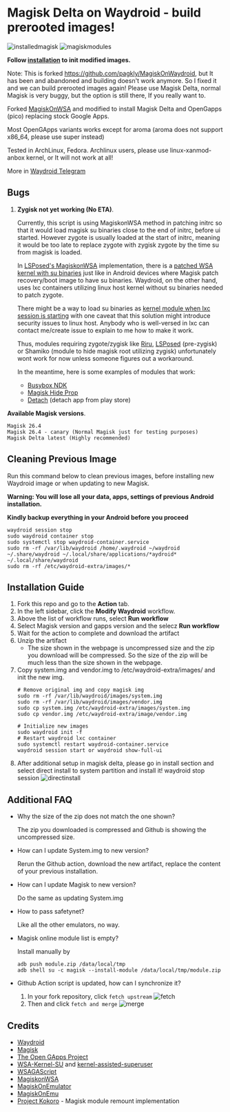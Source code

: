 # Magisk Delta on Waydroid - build prerooted images!

![installedmagisk](https://storage.googleapis.com/bucket65464/installedmagisk.png)
![magiskmodules](https://storage.googleapis.com/bucket65464/magiskmodules.png)

**Follow [installation](#installation-guide) to init modified images.**

Note: This is forked https://github.com/pagkly/MagiskOnWaydroid, but It has been and abandoned and building doesn't work anymore. So I fixed it and we can build prerooted images again! Please use Magisk Delta, normal Magisk is very buggy, but the option is still there, If you really want to.

Forked [MagiskOnWSA](https://github.com/LSPosed/MagiskOnWSA) and modified to install Magisk Delta and OpenGapps (pico) replacing stock Google Apps.

Most OpenGApps variants works except for aroma (aroma does not support x86_64, please use super instead)

Tested in ArchLinux, Fedora. Archlinux users, please use linux-xanmod-anbox kernel, or It will not work at all!

More in [Waydroid Telegram](https://t.me/WayDroid)

## Bugs
1. **Zygisk not yet working (No ETA)**.

    Currently, this script is using MagiskonWSA method in patching initrc so that it would load magisk su binaries close to the end of initrc, before ui started. However zygote is usually loaded at the start of initrc, meaning it would be too late to replace zygote with zygisk zygote by the time su from magisk is loaded. 
    
    In [LSPosed's MagiskonWSA](https://github.com/LSPosed/MagiskonWSA) implementation, there is a [patched WSA kernel with su binaries](https://github.com/LSPosed/WSA-Kernel-SU) just like in Android devices where Magisk patch recovery/boot image to have su binaries. Waydroid, on the other hand, uses lxc containers utilizing linux host kernel without su binaries needed to patch zygote.
    
    There might be a way to load su binaries as [kernel module when lxc session is starting](https://askubuntu.com/questions/314817/how-do-i-install-a-kernel-module-in-an-lxc-guest-machine) with one caveat that this solution might introduce security issues to linux host. Anybody who is well-versed in lxc can contact me/create issue to explain to me how to make it work.
    
    Thus, modules requiring zygote/zygisk like [Riru](https://github.com/RikkaApps/Riru), [LSPosed](https://github.com/LSPosed/LSPosed) (pre-zygisk) or Shamiko (module to hide magisk root utilizing zygisk) unfortunately wont work for now unless someone figures out a workaround.
    
    In the meantime, here is some examples of modules that work: 
    - [Busybox NDK](https://github.com/Magisk-Modules-Repo/busybox-ndk)
    - [Magisk Hide Prop](https://github.com/Magisk-Modules-Repo/MagiskHidePropsConf)
    - [Detach](https://github.com/Magisk-Modules-Repo/Detach) (detach app from play store)
    
    
**Available Magisk versions**.
    
    Magisk 26.4
    Magisk 26.4 - canary (Normal Magisk just for testing purposes)
    Magisk Delta latest (Highly recommended)

    
## Cleaning Previous Image
Run this command below to clean previous images, before installing new Waydroid image or when updating to new Magisk.

**Warning: You will lose all your data, apps, settings of previous Android installation.**

**Kindly backup everything in your Android before you proceed**
```shell
waydroid session stop
sudo waydroid container stop
sudo systemctl stop waydroid-container.service
sudo rm -rf /var/lib/waydroid /home/.waydroid ~/waydroid ~/.share/waydroid ~/.local/share/applications/*aydroid* ~/.local/share/waydroid
sudo rm -rf /etc/waydroid-extra/images/*
```
  
## Installation Guide

1. Fork this repo and go to the **Action** tab.
2. In the left sidebar, click the **Modify Waydroid** workflow.
3. Above the list of workflow runs, select **Run workflow**
4. Select Magisk version and gapps version and the selecz **Run workflow**
5. Wait for the action to complete and download the artifact
6. Unzip the artifact
    - The size shown in the webpage is uncompressed size and the zip you download will be compressed. So the size of the zip will be much less than the size shown in the webpage.
7. Copy system.img and vendor.img to /etc/waydroid-extra/images/ and init the new img.
    ```shell    
    # Remove original img and copy magisk img
    sudo rm -rf /var/lib/waydroid/images/system.img
    sudo rm -rf /var/lib/waydroid/images/vendor.img
    sudo cp system.img /etc/waydroid-extra/images/system.img
    sudo cp vendor.img /etc/waydroid-extra/image/vendor.img

    # Initialize new images
    sudo waydroid init -f
    # Restart waydroid lxc container
    sudo systemctl restart waydroid-container.service
    waydroid session start or waydroid show-full-ui
    ```
8. After additional setup in magisk delta, please go in install section and select direct install to system partition and install it!
    waydroid stop session
  ![directinstall](https://storage.googleapis.com/bucket65464/directinstallsystem.png)
      
## Additional FAQ

- Why the size of the zip does not match the one shown?

   The zip you downloaded is compressed and Github is showing the uncompressed size.
- How can I update System.img to new version?

    Rerun the Github action, download the new artifact, replace the content of your previous installation.
- How can I update Magisk to new version?

    Do the same as updating System.img
- How to pass safetynet?

    Like all the other emulators, no way.
- Magisk online module list is empty?

    Install manually by 
   
    ```shell
    adb push module.zip /data/local/tmp
    adb shell su -c magisk --install-module /data/local/tmp/module.zip
    ```

- Github Action script is updated, how can I synchronize it?

    1. In your fork repository, click `fetch upstream`
        ![fetch](https://docs.github.com/assets/cb-33284/images/help/repository/fetch-upstream-drop-down.png)
    1. Then and click `fetch and merge`
        ![merge](https://docs.github.com/assets/cb-128489/images/help/repository/fetch-and-merge-button.png)

## Credits
- [Waydroid](https://github.com/waydroid/waydroid)
- [Magisk](https://github.com/topjohnwu/Magisk)
- [The Open GApps Project](https://opengapps.org)
- [WSA-Kernel-SU](https://github.com/LSPosed/WSA-Kernel-SU) and [kernel-assisted-superuser](https://git.zx2c4.com/kernel-assisted-superuser/)
- [WSAGAScript](https://github.com/ADeltaX/WSAGAScript)
- [MagiskonWSA](https://github.com/LSPosed/MagiskonWSA)
- [MagiskOnEmulator](https://github.com/shakalaca/MagiskOnEmulator)
- [MagiskOnEmu](https://github.com/HuskyDG/MagiskOnEmu)
- [Project Kokoro](https://github.com/supremegamers/kokoro) - Magisk module remount implementation

